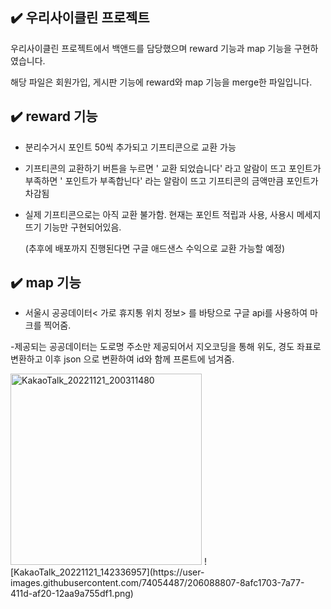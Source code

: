 ## :heavy_check_mark: 우리사이클린 프로젝트

우리사이클린 프로젝트에서 백앤드를 담당했으며 reward 기능과 map 기능을 구현하였습니다.

해당 파일은 회원가입, 게시판 기능에 reward와 map 기능을 merge한 파일입니다.

## :heavy_check_mark: reward 기능 
-  분리수거시 포인트 50씩 추가되고 기프티콘으로 교환 가능 

-  기프티콘의 교환하기 버튼을 누르면  ' 교환 되었습니다' 라고 알람이 뜨고 포인트가 부족하면 ' 포인트가 부족합닌다' 라는 알람이 뜨고 기프티콘의 금액만큼 포인트가 차감됨

-  실제 기프티콘으로는 아직 교환 불가함. 현재는 포인트 적립과 사용, 사용시 메세지 뜨기 기능만 구현되어있음.

   (추후에 배포까지 진행된다면 구글 애드샌스 수익으로 교환 가능할 예정)
              
## :heavy_check_mark: map 기능

- 서울시 공공데이터< 가로 휴지통 위치 정보> 를 바탕으로 구글 api를 사용하여 마크를 찍어줌.

-제공되는 공공데이터는 도로명 주소만 제공되어서 지오코딩을 통해 위도, 경도 좌표로 변환하고 이후 json 으로 변환하여 id와 함께 프론트에 넘겨줌.
             
          
<img width="306" alt="KakaoTalk_20221121_200311480" src="https://user-images.githubusercontent.com/74054487/206088680-f40b5218-d6c6-4de7-8ecd-9528fe15c038.png">
![KakaoTalk_20221121_142336957](https://user-images.githubusercontent.com/74054487/206088807-8afc1703-7a77-411d-af20-12aa9a755df1.png)
